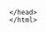 <html>
 <head> 
        <title>
            lrh博客
        </title>
        <link rel="icon" href="D:\html代码\超搜_files\weblogo.png" type="image/x-icon"/>
        
    </head>
    </html>
